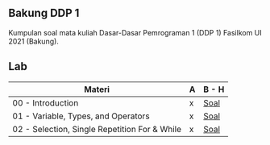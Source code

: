 ## Bakung DDP 1

Kumpulan soal mata kuliah Dasar-Dasar Pemrograman 1 (DDP 1) Fasilkom UI 2021 (Bakung).

## Lab

| Materi                                        | A   | B - H                                                                   |
| --------------------------------------------- | --- | ----------------------------------------------------------------------- |
| 00 - Introduction                             | x   | [Soal](Lab/00%20-%20Introduction)                                       |
| 01 - Variable, Types, and Operators           | x   | [Soal](Lab/01%20-%20Variable,%20Types,%20and%20Operators)               |
| 02 - Selection, Single Repetition For & While | x   | [Soal](Lab/02%20-%20Selection,%20Single%20Repetition%20For%20&%20While) |
